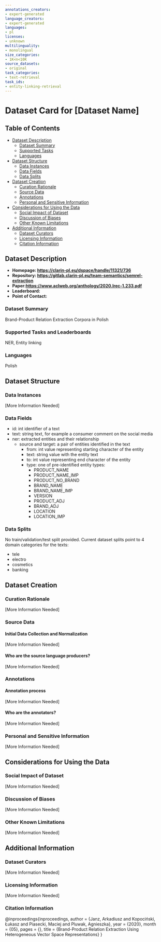 ```yaml
---
annotations_creators:
- expert-generated
language_creators:
- expert-generated
languages:
- pl
licenses:
- unknown
multilinguality:
- monolingual
size_categories:
- 1K<n<10K
source_datasets:
- original
task_categories:
- text-retrieval
task_ids:
- entity-linking-retrieval
---
```


# Dataset Card for [Dataset Name]

## Table of Contents
- [Dataset Description](#dataset-description)
  - [Dataset Summary](#dataset-summary)
  - [Supported Tasks](#supported-tasks-and-leaderboards)
  - [Languages](#languages)
- [Dataset Structure](#dataset-structure)
  - [Data Instances](#data-instances)
  - [Data Fields](#data-instances)
  - [Data Splits](#data-instances)
- [Dataset Creation](#dataset-creation)
  - [Curation Rationale](#curation-rationale)
  - [Source Data](#source-data)
  - [Annotations](#annotations)
  - [Personal and Sensitive Information](#personal-and-sensitive-information)
- [Considerations for Using the Data](#considerations-for-using-the-data)
  - [Social Impact of Dataset](#social-impact-of-dataset)
  - [Discussion of Biases](#discussion-of-biases)
  - [Other Known Limitations](#other-known-limitations)
- [Additional Information](#additional-information)
  - [Dataset Curators](#dataset-curators)
  - [Licensing Information](#licensing-information)
  - [Citation Information](#citation-information)

## Dataset Description

- **Homepage: https://clarin-pl.eu/dspace/handle/11321/736**
- **Repository: https://gitlab.clarin-pl.eu/team-semantics/semrel-extraction**
- **Paper:https://www.aclweb.org/anthology/2020.lrec-1.233.pdf**
- **Leaderboard:**
- **Point of Contact:**

### Dataset Summary

Brand-Product Relation Extraction Corpora in Polish

### Supported Tasks and Leaderboards

NER, Entity linking

### Languages

Polish

## Dataset Structure

### Data Instances

[More Information Needed]

### Data Fields

- id: int identifier of a text
- text: string text, for example a consumer comment on the social media
- ner: extracted entities and their relationship
    - source and target: a pair of entities identified in the text
        - from: int value representing starting character of the entity
        - text: string value with the entity text
        - to: int value representing end character of the entity
        - type: one of pre-identified entity types:
            - PRODUCT_NAME
            - PRODUCT_NAME_IMP
            - PRODUCT_NO_BRAND
            - BRAND_NAME
            - BRAND_NAME_IMP
            - VERSION
            - PRODUCT_ADJ
            - BRAND_ADJ
            - LOCATION
            - LOCATION_IMP


### Data Splits

No train/validation/test split provided. Current dataset splits point to 4 domain categories for the texts:
- tele
- electro
- cosmetics
- banking

## Dataset Creation

### Curation Rationale

[More Information Needed]

### Source Data

#### Initial Data Collection and Normalization

[More Information Needed]

#### Who are the source language producers?

[More Information Needed]

### Annotations

#### Annotation process

[More Information Needed]

#### Who are the annotators?

[More Information Needed]

### Personal and Sensitive Information

[More Information Needed]

## Considerations for Using the Data

### Social Impact of Dataset

[More Information Needed]

### Discussion of Biases

[More Information Needed]

### Other Known Limitations

[More Information Needed]

## Additional Information

### Dataset Curators

[More Information Needed]

### Licensing Information

[More Information Needed]

### Citation Information

@inproceedings{inproceedings,
author = {Janz, Arkadiusz and Kopociński, Łukasz and Piasecki, Maciej and Pluwak, Agnieszka},
year = {2020},
month = {05},
pages = {},
title = {Brand-Product Relation Extraction Using Heterogeneous Vector Space Representations}
}